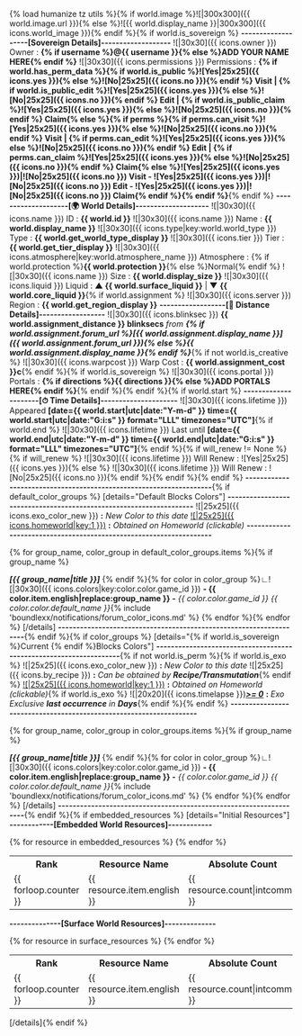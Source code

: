 {% load humanize tz utils %}{% if world.image %}![|300x300]({{ world.image.url }}){% else %}![{{ world.display_name }}|300x300]({{ icons.world_image }}){% endif %}{% if world.is_sovereign %}
**-------------------[Sovereign Details]-------------------**
![|30x30]({{ icons.owner }}) Owner : **{% if username %}@{{ username }}{% else %}ADD YOUR NAME HERE{% endif %}**
![|30x30]({{ icons.permissions }}) Permissions : **{% if world.has_perm_data %}{% if world.is_public %}![Yes|25x25]({{ icons.yes }}){% else %}![No|25x25]({{ icons.no }}){% endif %} Visit | {% if world.is_public_edit %}![Yes|25x25]({{ icons.yes }}){% else %}![No|25x25]({{ icons.no }}){% endif %} Edit | {% if world.is_public_claim %}![Yes|25x25]({{ icons.yes }}){% else %}![No|25x25]({{ icons.no }}){% endif %} Claim{% else %}{% if perms %}{% if perms.can_visit %}![Yes|25x25]({{ icons.yes }}){% else %}![No|25x25]({{ icons.no }}){% endif %} Visit | {% if perms.can_edit %}![Yes|25x25]({{ icons.yes }}){% else %}![No|25x25]({{ icons.no }}){% endif %} Edit | {% if perms.can_claim %}![Yes|25x25]({{ icons.yes }}){% else %}![No|25x25]({{ icons.no }}){% endif %} Claim{% else %}![Yes|25x25]({{ icons.yes }})|![No|25x25]({{ icons.no }}) Visit - ![Yes|25x25]({{ icons.yes }})|![No|25x25]({{ icons.no }}) Edit - ![Yes|25x25]({{ icons.yes }})|![No|25x25]({{ icons.no }}) Claim{% endif %}{% endif %}**{% endif %}
**--------------------[🌍 World Details]--------------------**
![|30x30]({{ icons.name }}) ID : **{{ world.id }}**
![|30x30]({{ icons.name }}) Name : **{{ world.display_name }}**
![|30x30]({{ icons.type|key:world.world_type }}) Type : **{{ world.get_world_type_display }}**
![|30x30]({{ icons.tier }}) Tier : **{{ world.get_tier_display }}**
![|30x30]({{ icons.atmosphere|key:world.atmosphere_name }}) Atmosphere : {% if world.protection %}**{{ world.protection }}**{% else %}Normal{% endif %}
![|30x30]({{ icons.name }}) Size : **{{ world.display_size }}**
![|30x30]({{ icons.liquid }}) Liquid : **▲ {{ world.surface_liquid }}** | ▼ **{{ world.core_liquid }}**{% if world.assignment %}
![|30x30]({{ icons.server }}) Region : **{{ world.get_region_display }}**
**------------------[🧭 Distance Details]------------------**
![|30x30]({{ icons.blinksec }}) **{{ world.assignment_distance }} blinksecs** _from_ **_{% if world.assignment.forum_url %}[{{ world.assignment.display_name }}]({{ world.assignment.forum_url }}){% else %}{{ world.assignment.display_name }}{% endif %}_**{% if not world.is_creative %}
![|30x30]({{ icons.warpcost }}) Warp Cost : **{{ world.assignment_cost }}c**{% endif %}{% if world.is_sovereign %}
![|30x30]({{ icons.portal }}) Portals : **{% if directions %}{{ directions }}{% else %}ADD PORTALS HERE{% endif %}**{% endif %}{% endif %}{% if world.start %}
**---------------------[⏱ Time Details]---------------------**
![|30x30]({{ icons.lifetime }}) Appeared **[date={{ world.start|utc|date:"Y-m-d" }} time={{ world.start|utc|date:"G:i:s" }} format="LLL" timezones="UTC"]**{% if world.end %}
![|30x30]({{ icons.lifetime }}) Last until **[date={{ world.end|utc|date:"Y-m-d" }} time={{ world.end|utc|date:"G:i:s" }} format="LLL" timezones="UTC"]**{% endif %}{% if will_renew != None %}{% if will_renew %}
![|30x30]({{ icons.lifetime }}) Will Renew : ![Yes|25x25]({{ icons.yes }}){% else %}
![|30x30]({{ icons.lifetime }}) Will Renew : ![No|25x25]({{ icons.no }}){% endif %}{% endif %}{% endif %}
**-------------------------------------------------------------------**{% if default_color_groups %}
[details="Default Blocks Colors"]
**-------------------------------------------------------------------**
![|25x25]({{ icons.exo_color_new }}) **:** _New Color to this date_
[![|25x25]({{ icons.homeworld|key:1 }})]() **:** _Obtained on Homeworld (clickable)_
**-------------------------------------------------------------------**

{% for group_name, color_group in default_color_groups.items %}{% if group_name %}

_**[{{ group_name|title }}]**_
{% endif %}{% for color in color_group %}∟![|30x30]({{ icons.colors|key:color.color.game_id }}) **- {{ color.item.english|replace:group_name }} -** _{{ color.color.game_id }} {{ color.color.default_name }}_{% include 'boundlexx/notifications/forum_color_icons.md' %}
{% endfor %}{% endfor %}
[/details]
**-------------------------------------------------------------------**{% endif %}{% if color_groups %}
[details="{% if world.is_sovereign %}Current {% endif %}Blocks Colors"]
**-------------------------------------------------------------------**{% if not world.is_perm %}{% if world.is_exo %}
![|25x25]({{ icons.exo_color_new }}) **:** _New Color to this date_
![|25x25]({{ icons.by_recipe }}) **:** _Can be obtained by **Recipe/Transmutation**_{% endif %}
[![|25x25]({{ icons.homeworld|key:1 }})]() **:** _Obtained on Homeworld (clickable)_{% if world.is_exo %}
![|20x20]({{ icons.timelapse }})**_[>= 0]()_** **:** _Exo Exclusive **last occurrence** in **Days**_{% endif %}{% endif %}
**-------------------------------------------------------------------**

{% for group_name, color_group in color_groups.items %}{% if group_name %}

_**[{{ group_name|title }}]**_
{% endif %}{% for color in color_group %}∟![|30x30]({{ icons.colors|key:color.color.game_id }}) **- {{ color.item.english|replace:group_name }} -** _{{ color.color.game_id }} {{ color.color.default_name }}_{% include 'boundlexx/notifications/forum_color_icons.md' %}
{% endfor %}{% endfor %}
[/details]
**-------------------------------------------------------------------**{% endif %}{% if embedded_resources %}
[details="Initial Resources"]
**------------[Embedded World Resources]------------**
<table>
<tr><th>Rank</th><th>Resource Name</th><th>Absolute Count</th><th>Percentage</th><th>Average Per Chunk</th></tr>{% for resource in embedded_resources %}
<tr><td>{{ forloop.counter }}</td><td>{{ resource.item.english }}</td><td>{{ resource.count|intcomma }}</td><td>{{ resource.percentage }}%</td><td>{{ resource.average_per_chunk }}</td>{% endfor %}
</table>


**--------------[Surface World Resources]--------------**
<table>
<tr><th>Rank</th><th>Resource Name</th><th>Absolute Count</th><th>Percentage</th><th>Average Per Chunk</th></tr>{% for resource in surface_resources %}
<tr><td>{{ forloop.counter }}</td><td>{{ resource.item.english }}</td><td>{{ resource.count|intcomma }}</td><td>{{ resource.percentage }}%</td><td>{{ resource.average_per_chunk }}</td>{% endfor %}
</table>
[/details]{% endif %}
